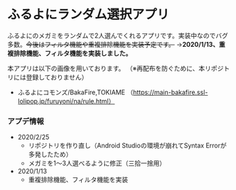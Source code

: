 # ふるよにランダム選択アプリ
ふるよにのメガミをランダムで2人選んでくれるアプリです。実装中なのでバグ多数。~~今後はフィルタ機能や重複排除機能を実装予定です。~~
→**2020/1/13、重複排除機能、フィルタ機能を実装しました。**

本アプリは以下の画像を用いております。
（※再配布を防ぐために、本リポジトリには登録しておりません）

* ふるよにコモンズ/BakaFire,TOKIAME （https://main-bakafire.ssl-lolipop.jp/furuyoni/na/rule.html）


### アプデ情報
* 2020/2/25
     * リポジトリを作り直し（Android Studioの環境が崩れてSyntax Errorが多発したため）
     * メガミを1〜3人選べるように修正（三拾一捨用）
* 2020/1/13
     * 重複排除機能、フィルタ機能を実装

